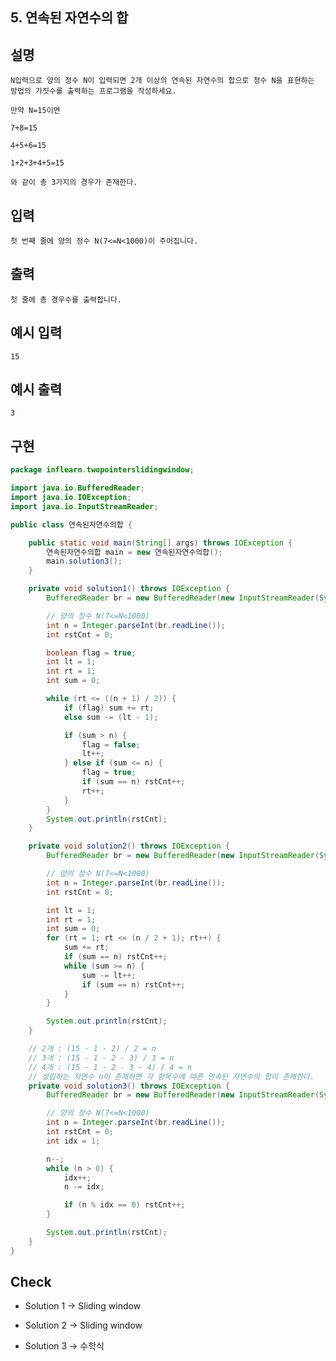 ## 5. 연속된 자연수의 합

## 설명

    N입력으로 양의 정수 N이 입력되면 2개 이상의 연속된 자연수의 합으로 정수 N을 표현하는 방법의 가짓수를 출력하는 프로그램을 작성하세요.

    만약 N=15이면

    7+8=15

    4+5+6=15

    1+2+3+4+5=15

    와 같이 총 3가지의 경우가 존재한다.

## 입력

    첫 번째 줄에 양의 정수 N(7<=N<1000)이 주어집니다.

## 출력

    첫 줄에 총 경우수를 출력합니다.

## 예시 입력

    15

## 예시 출력

    3

## 구현

```JAVA
package inflearn.twopointerslidingwindow;

import java.io.BufferedReader;
import java.io.IOException;
import java.io.InputStreamReader;

public class 연속된자연수의합 {

    public static void main(String[] args) throws IOException {
        연속된자연수의합 main = new 연속된자연수의합();
        main.solution3();
    }

    private void solution1() throws IOException {
        BufferedReader br = new BufferedReader(new InputStreamReader(System.in));

        // 양의 정수 N(7<=N<1000)
        int n = Integer.parseInt(br.readLine());
        int rstCnt = 0;

        boolean flag = true;
        int lt = 1;
        int rt = 1;
        int sum = 0;

        while (rt <= ((n + 1) / 2)) {
            if (flag) sum += rt;
            else sum -= (lt - 1);

            if (sum > n) {
                flag = false;
                lt++;
            } else if (sum <= n) {
                flag = true;
                if (sum == n) rstCnt++;
                rt++;
            }
        }
        System.out.println(rstCnt);
    }

    private void solution2() throws IOException {
        BufferedReader br = new BufferedReader(new InputStreamReader(System.in));

        // 양의 정수 N(7<=N<1000)
        int n = Integer.parseInt(br.readLine());
        int rstCnt = 0;

        int lt = 1;
        int rt = 1;
        int sum = 0;
        for (rt = 1; rt <= (n / 2 + 1); rt++) {
            sum += rt;
            if (sum == n) rstCnt++;
            while (sum >= n) {
                sum -= lt++;
                if (sum == n) rstCnt++;
            }
        }

        System.out.println(rstCnt);
    }

    // 2개 : (15 - 1 - 2) / 2 = n
    // 3개 : (15 - 1 - 2 - 3) / 3 = n
    // 4개 : (15 - 1 - 2 - 3 - 4) / 4 = n
    // 성립하는 자연수 n이 존재하면 각 항목수에 따른 연속된 자연수의 합이 존재한다.
    private void solution3() throws IOException {
        BufferedReader br = new BufferedReader(new InputStreamReader(System.in));

        // 양의 정수 N(7<=N<1000)
        int n = Integer.parseInt(br.readLine());
        int rstCnt = 0;
        int idx = 1;

        n--;
        while (n > 0) {
            idx++;
            n -= idx;

            if (n % idx == 0) rstCnt++;
        }

        System.out.println(rstCnt);
    }
}
```

## Check

* Solution 1 -> Sliding window

* Solution 2 -> Sliding window

* Solution 3 -> 수학식

